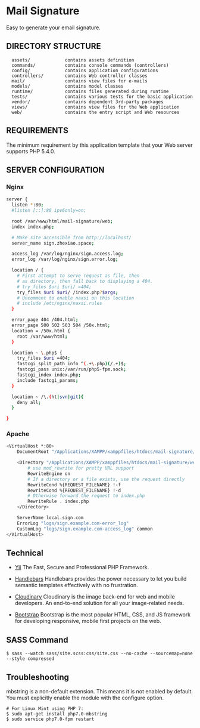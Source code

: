 Mail Signature
================================

Easy to generate your email signature.


DIRECTORY STRUCTURE
-------------------

      assets/             contains assets definition
      commands/           contains console commands (controllers)
      config/             contains application configurations
      controllers/        contains Web controller classes
      mail/               contains view files for e-mails
      models/             contains model classes
      runtime/            contains files generated during runtime
      tests/              contains various tests for the basic application
      vendor/             contains dependent 3rd-party packages
      views/              contains view files for the Web application
      web/                contains the entry script and Web resources



REQUIREMENTS
------------

The minimum requirement by this application template that your Web server supports PHP 5.4.0.

SERVER CONFIGURATION
-------------

### Nginx
```bash
server {
  listen *:80;
  #listen [::]:80 ipv6only=on;

  root /var/www/html/mail-signature/web;
  index index.php;

  # Make site accessible from http://localhost/
  server_name sign.zhexiao.space;

  access_log /var/log/nginx/sign.access.log;
  error_log /var/log/nginx/sign.error.log;

  location / {
    # First attempt to serve request as file, then
    # as directory, then fall back to displaying a 404.
    # try_files $uri $uri/ =404;
    try_files $uri $uri/ /index.php?$args;
    # Uncomment to enable naxsi on this location
    # include /etc/nginx/naxsi.rules
  } 

  error_page 404 /404.html;
  error_page 500 502 503 504 /50x.html;
  location = /50x.html {
    root /var/www/html;
  }

  location ~ \.php$ {
    try_files $uri =404;
    fastcgi_split_path_info ^(.+\.php)(/.+)$;
    fastcgi_pass unix:/var/run/php5-fpm.sock;
    fastcgi_index index.php;
    include fastcgi_params;
  }

  location ~ /\.(ht|svn|git){
    deny all;
  }

}
```

### Apache
```bash
<VirtualHost *:80>
    DocumentRoot "/Applications/XAMPP/xamppfiles/htdocs/mail-signature/web"

    <Directory "/Applications/XAMPP/xamppfiles/htdocs/mail-signature/web">
        # use mod_rewrite for pretty URL support
        RewriteEngine on
        # If a directory or a file exists, use the request directly
        RewriteCond %{REQUEST_FILENAME} !-f
        RewriteCond %{REQUEST_FILENAME} !-d
        # Otherwise forward the request to index.php
        RewriteRule . index.php
    </Directory>

    ServerName local.sign.com
    ErrorLog "logs/sign.example.com-error_log"
    CustomLog "logs/sign.example.com-access_log" common
</VirtualHost>
```

Technical
---------

- [Yii](http://www.yiiframework.com/) The Fast, Secure and Professional PHP Framework.

- [Handlebars](http://handlebarsjs.com/) Handlebars provides the power necessary to let you build semantic templates effectively with no frustration.

- [Cloudinary](http://cloudinary.com/) Cloudinary is the image back-end for web and mobile developers. An end-to-end solution for all your image-related needs.

- [Bootstrap](http://getbootstrap.com/) Bootstrap is the most popular HTML, CSS, and JS framework for developing responsive, mobile first projects on the web.


SASS Command
------------
```shell
$ sass --watch sass/site.scss:css/site.css --no-cache --sourcemap=none --style compressed
```

Troubleshooting
-------------
mbstring is a non-default extension. This means it is not enabled by default. You must explicitly enable the module with the configure option.

```shell
# For Linux Mint using PHP 7:
$ sudo apt-get install php7.0-mbstring
$ sudo service php7.0-fpm restart
```
